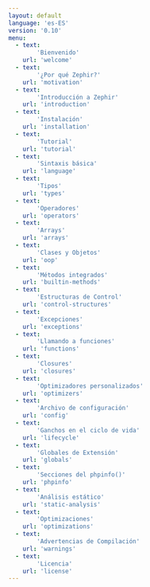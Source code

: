 ```yaml
---
layout: default
language: 'es-ES'
version: '0.10'
menu:
  - text: 
        'Bienvenido'
    url: 'welcome'
  - text: 
        '¿Por qué Zephir?'
    url: 'motivation'
  - text: 
        'Introducción a Zephir'
    url: 'introduction'
  - text: 
        'Instalación'
    url: 'installation'
  - text: 
        'Tutorial'
    url: 'tutorial'
  - text: 
        'Sintaxis básica'
    url: 'language'
  - text: 
        'Tipos'
    url: 'types'
  - text: 
        'Operadores'
    url: 'operators'
  - text: 
        'Arrays'
    url: 'arrays'
  - text: 
        'Clases y Objetos'
    url: 'oop'
  - text: 
        'Métodos integrados'
    url: 'builtin-methods'
  - text: 
        'Estructuras de Control'
    url: 'control-structures'
  - text: 
        'Excepciones'
    url: 'exceptions'
  - text: 
        'Llamando a funciones'
    url: 'functions'
  - text: 
        'Closures'
    url: 'closures'
  - text: 
        'Optimizadores personalizados'
    url: 'optimizers'
  - text: 
        'Archivo de configuración'
    url: 'config'
  - text: 
        'Ganchos en el ciclo de vida'
    url: 'lifecycle'
  - text: 
        'Globales de Extensión'
    url: 'globals'
  - text: 
        'Secciones del phpinfo()'
    url: 'phpinfo'
  - text: 
        'Análisis estático'
    url: 'static-analysis'
  - text: 
        'Optimizaciones'
    url: 'optimizations'
  - text: 
        'Advertencias de Compilación'
    url: 'warnings'
  - text: 
        'Licencia'
    url: 'license'
---
```

